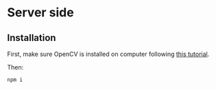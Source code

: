 # Server side

## Installation
First, make sure OpenCV is installed on computer following [this tutorial](https://www.npmjs.com/package/opencv4nodejs#quick-start).

Then:
```
npm i
```
